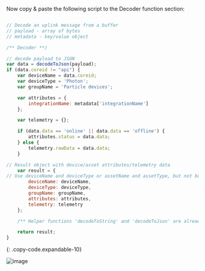 Now copy & paste the following script to the Decoder function section:

```javascript

// Decode an uplink message from a buffer
// payload - array of bytes
// metadata - key/value object

/** Decoder **/

// decode payload to JSON
var data = decodeToJson(payload);
if (data.coreid != "api") {
    var deviceName = data.coreid;
    var deviceType = 'Photon';
    var groupName = 'Particle devices';

    var attributes = {
        integrationName: metadata['integrationName']
    };

    var telemetry = {};

    if (data.data == 'online' || data.data == 'offline') {
        attributes.status = data.data;
    } else {
        telemetry.rawData = data.data;
    }

// Result object with device/asset attributes/telemetry data
    var result = {
// Use deviceName and deviceType or assetName and assetType, but not both.
        deviceName: deviceName,
        deviceType: deviceType,
        groupName: groupName,
        attributes: attributes,
        telemetry: telemetry
    };

    /** Helper functions 'decodeToString' and 'decodeToJson' are already built-in **/

    return result;
}
```
{: .copy-code.expandable-10}

![image](https://img.tbqa.cloud/user-guide/integrations/particle/particle-create-uplink-converter-tbel.png)